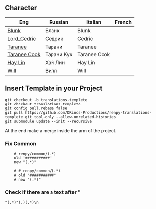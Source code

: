 ## Character
| Eng  | Russian  | Italian | French |
| ------------- | ------------- | ------------- | ------------- |
| [Blunk](https://witch.fandom.com/wiki/Blunk) | Бланк | Blunk  | |
| [Lord_Cedric](https://witch.fandom.com/wiki/Lord_Cedric)  | Седрик | Cedric  | |
| [Taranee](https://witch.fandom.com/it/wiki/Taranee_Cook) | Тарани  | Taranee  | |
| [Taranee Cook](https://witch.fandom.com/it/wiki/Taranee_Cook) | Тарани Кук | Taranee Cook | |
| [Hay Lin](https://witch.fandom.com/it/wiki/Hay_Lin) | Хай Лин  | Hay Lin  | |
| [Will](https://witch.fandom.com/it/wiki/Will_Vandom) | Вилл | Will | |

## Insert Template in your Project

```shell
git checkout -b translations-templete
git checkout translations-templete
git config pull.rebase false
git pull https://github.com/DRincs-Productions/renpy-translations-templete.git tool-only --allow-unrelated-histories
git submodule update --init --recursive

```

At the end make a merge inside the arm of the project.

### Fix Common
```regex
    # renpy/common/(.*)
    old "###########"
    new "(.*)"
```

```regex
    # # renpy/common/(.*)
    # old "###########"
    # new "(.*)"
```

### Check if there are a text after "
```regex
"(.*)"(.)(.*)\n
```
